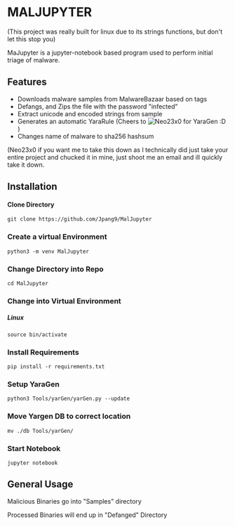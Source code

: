 # MALJUPYTER

(This project was really built for linux due to its strings functions, but don't let this stop you)

MaJupyter is a jupyter-notebook based program used to perform initial triage of malware.

## Features
- Downloads malware samples from MalwareBazaar based on tags
- Defangs, and Zips the file with the password "infected"
- Extract unicode and encoded strings from sample
- Generates an automatic YaraRule (Cheers to ![Neo23x0](https://github.com/Neo23x0/yarGen) for YaraGen :D )
- Changes name of malware to sha256 hashsum

(Neo23x0 if you want me to take this down as I technically did just take your entire project and chucked it in mine, just shoot me an email and ill quickly take it down.

## Installation

#### Clone Directory
```
git clone https://github.com/Jpang9/MalJupyter
```

### Create a virtual Environment
```
python3 -m venv MalJupyter
```

### Change Directory into Repo
```
cd MalJupyter
```

### Change into Virtual Environment
##### Linux 
```
source bin/activate
```

### Install Requirements
```
pip install -r requirements.txt
```

### Setup YaraGen
```
python3 Tools/yarGen/yarGen.py --update
```

### Move Yargen DB to correct location
```
mv ./db Tools/yarGen/
```

### Start Notebook
```
jupyter notebook
```

## General Usage
Malicious Binaries go into "Samples" directory

Processed Binaries will end up in "Defanged" Directory
